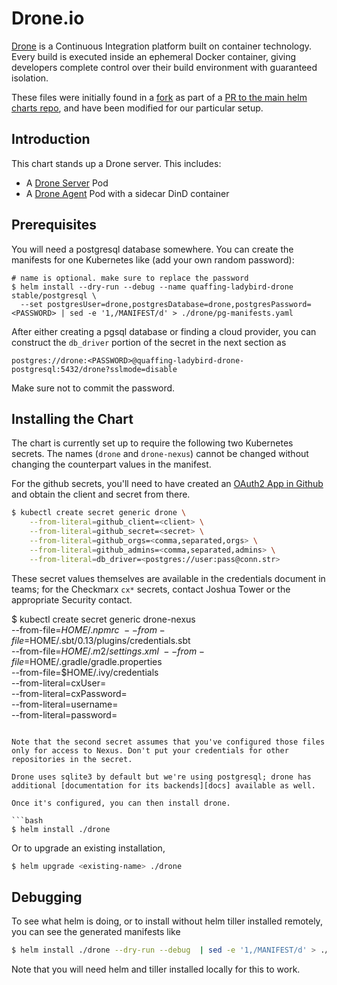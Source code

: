 # Drone.io

[Drone](http://readme.drone.io/) is a Continuous Integration platform
built on container technology. Every build is executed inside an
ephemeral Docker container, giving developers complete control over
their build environment with guaranteed isolation.

These files were initially found in a [fork][] as part of a
[PR to the main helm charts repo][pr], and have been modified for our
particular setup.

## Introduction

This chart stands up a Drone server. This includes:

- A [Drone Server][installation] Pod
- A [Drone Agent][installation] Pod with a sidecar DinD container

## Prerequisites

You will need a postgresql database somewhere. You can create the
manifests for one Kubernetes like (add your own random password):

```
# name is optional. make sure to replace the password
$ helm install --dry-run --debug --name quaffing-ladybird-drone stable/postgresql \
  --set postgresUser=drone,postgresDatabase=drone,postgresPassword=<PASSWORD> | sed -e '1,/MANIFEST/d' > ./drone/pg-manifests.yaml
```

After either creating a pgsql database or finding a cloud provider,
you can construct the `db_driver` portion of the secret in the next
section as

```
postgres://drone:<PASSWORD>@quaffing-ladybird-drone-postgresql:5432/drone?sslmode=disable
```

Make sure not to commit the password.

## Installing the Chart

The chart is currently set up to require the following two Kubernetes
secrets. The names (`drone` and `drone-nexus`) cannot be changed
without changing the counterpart values in the manifest.

For the github secrets, you'll need to have created an
[OAuth2 App in Github][gh] and obtain the client and secret from
there.

```bash
$ kubectl create secret generic drone \
    --from-literal=github_client=<client> \
    --from-literal=github_secret=<secret> \
    --from-literal=github_orgs=<comma,separated,orgs> \
    --from-literal=github_admins=<comma,separated,admins> \
    --from-literal=db_driver=<postgres://user:pass@conn.str>
```

These secret values themselves are available in the credentials
document in teams; for the Checkmarx `cx*` secrets, contact Joshua
Tower or the appropriate Security contact.

$ kubectl create secret generic drone-nexus \
    --from-file=$HOME/.npmrc \
    --from-file=$HOME/.sbt/0.13/plugins/credentials.sbt \
    --from-file=$HOME/.m2/settings.xml \
    --from-file=$HOME/.gradle/gradle.properties \
    --from-file=$HOME/.ivy/credentials \
    --from-literal=cxUser=<REDACTED> \
    --from-literal=cxPassword=<REDACTED> \
    --from-literal=username=<REDACTED> \
    --from-literal=password=<REDACTED>
```

Note that the second secret assumes that you've configured those files
only for access to Nexus. Don't put your credentials for other
repositories in the secret.

Drone uses sqlite3 by default but we're using postgresql; drone has
additional [documentation for its backends][docs] available as well.

Once it's configured, you can then install drone.

```bash
$ helm install ./drone
```

Or to upgrade an existing installation,

```bash
$ helm upgrade <existing-name> ./drone
```

## Debugging

To see what helm is doing, or to install without helm tiller installed
remotely, you can see the generated manifests like

```bash
$ helm install ./drone --dry-run --debug  | sed -e '1,/MANIFEST/d' > ./drone/manifests.yaml
```

Note that you will need helm and tiller installed locally for this to
work.

[fork]: https://github.com/bacongobbler/kube-charts/tree/440e9d64298741253a06058c68dc871fd65aa32a
[pr]: https://github.com/kubernetes/charts/pull/821
[installation]: http://docs.drone.io/installation/
[gh]: https://github.com/settings/developers
[docs]: http://docs.drone.io/database-settings/
